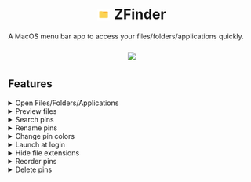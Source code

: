 <div align="center">
    <h1>
        <img src="Media/Logo/ZFinder3.png" alt="Logo" height="25px" style="margin-bottom:-3px; margin-right:2px;"> 
        ZFinder
    </h1>
</div>

A MacOS menu bar app to access your files/folders/applications quickly.

<div style="overflow-x:scroll; white-space:nowrap; text-align:center;">
    <div style="display:inline-block; margin-right:10px; margin-left:10px; margin-top:10px;">
        <img src="Media/Screenshots/main.gif">
        <p style="margin-bottom:-10px;"></p>
    </div>
</div>

## Features

<details><summary> Open Files/Folders/Applications </summary>
<div style="display:inline-block; margin-right:10px; margin-left:10px; margin-top:10px;">
    <img src="Media/Screenshots/open50.gif">
</div>
</details>

<details><summary> Preview files </summary>
<div style="display:inline-block; margin-right:10px; margin-left:10px; margin-top:10px;">
    <img src="Media/Screenshots/preview2.gif">
</div>
</details>

<details><summary> Search pins </summary>
<div style="display:inline-block; margin-right:10px; margin-left:10px; margin-top:10px;">
    <img src="Media/Screenshots/search.gif">
</div>
</details>

<details><summary> Rename pins </summary>
<div style="display:inline-block; margin-right:10px; margin-left:10px; margin-top:10px;">
    <img src="Media/Screenshots/rename.gif">
</div>
</details>

<details><summary> Change pin colors </summary>
<div style="display:inline-block; margin-right:10px; margin-left:10px; margin-top:10px;">
    <img src="Media/Screenshots/color.gif">
</div>
</details>

<details><summary> Launch at login </summary>
<div style="display:inline-block; margin-right:10px; margin-left:10px; margin-top:10px;">
    <img src="Media/Screenshots/launch.gif">
</div>
</details>

<details><summary> Hide file extensions </summary>
<div style="display:inline-block; margin-right:10px; margin-left:10px; margin-top:10px;">
    <img src="Media/Screenshots/fileext2.gif">
</div>
</details>

<details><summary> Reorder pins </summary>
<div style="display:inline-block; margin-right:10px; margin-left:10px; margin-top:10px;">
    <img src="Media/Screenshots/reorder.gif">
</div>
</details>

<details><summary> Delete pins </summary>
<div style="display:inline-block; margin-right:10px; margin-left:10px; margin-top:10px;">
    <img src="Media/Screenshots/delete.gif">
</div>
</details>

<!-- 
- open file/folder/application
- preview file
- search by name or path
- rename pins
- change pin color
- launch at login
- hide file extensions
- reorder pins
- delete pins 
-->